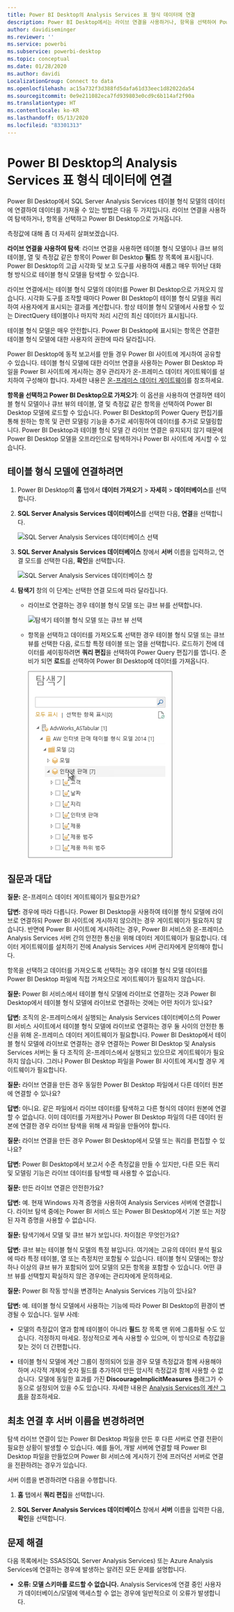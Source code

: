 ```yaml
---
title: Power BI Desktop의 Analysis Services 표 형식 데이터에 연결
description: Power BI Desktop에서는 라이브 연결을 사용하거나, 항목을 선택하여 Power BI Desktop으로 가져오는 방식으로 SQL Server Analysis Services 테이블 형식 모델에 연결하고 데이터를 가져올 수 있습니다.
author: davidiseminger
ms.reviewer: ''
ms.service: powerbi
ms.subservice: powerbi-desktop
ms.topic: conceptual
ms.date: 01/28/2020
ms.author: davidi
LocalizationGroup: Connect to data
ms.openlocfilehash: ac15a732f3d388fd5dafa61d33eec1d82022da54
ms.sourcegitcommit: 0e9e211082eca7fd939803e0cd9c6b114af2f90a
ms.translationtype: HT
ms.contentlocale: ko-KR
ms.lasthandoff: 05/13/2020
ms.locfileid: "83301313"
---
```

# <a name="connect-to-analysis-services-tabular-data-in-power-bi-desktop"></a>Power BI Desktop의 Analysis Services 표 형식 데이터에 연결
Power BI Desktop에서 SQL Server Analysis Services 테이블 형식 모델의 데이터에 연결하여 데이터를 가져올 수 있는 방법은 다음 두 가지입니다. 라이브 연결을 사용하여 탐색하거나, 항목을 선택하고 Power BI Desktop으로 가져옵니다.

측정값에 대해 좀 더 자세히 살펴보겠습니다.

**라이브 연결을 사용하여 탐색**: 라이브 연결을 사용하면 테이블 형식 모델이나 큐브 뷰의 테이블, 열 및 측정값 같은 항목이 Power BI Desktop **필드** 창 목록에 표시됩니다. Power BI Desktop의 고급 시각화 및 보고 도구를 사용하여 새롭고 매우 뛰어난 대화형 방식으로 테이블 형식 모델을 탐색할 수 있습니다.

라이브 연결에서는 테이블 형식 모델의 데이터를 Power BI Desktop으로 가져오지 않습니다. 시각화 도구를 조작할 때마다 Power BI Desktop이 테이블 형식 모델을 쿼리하여 사용자에게 표시되는 결과를 계산합니다. 항상 테이블 형식 모델에서 사용할 수 있는 DirectQuery 테이블이나 마지막 처리 시간의 최신 데이터가 표시됩니다. 

테이블 형식 모델은 매우 안전합니다. Power BI Desktop에 표시되는 항목은 연결한 테이블 형식 모델에 대한 사용자의 권한에 따라 달라집니다.

Power BI Desktop에 동적 보고서를 만들 경우 Power BI 사이트에 게시하여 공유할 수 있습니다. 테이블 형식 모델에 대한 라이브 연결을 사용하는 Power BI Desktop 파일을 Power BI 사이트에 게시하는 경우 관리자가 온-프레미스 데이터 게이트웨이를 설치하여 구성해야 합니다. 자세한 내용은 [온-프레미스 데이터 게이트웨이](service-gateway-onprem.md)를 참조하세요.

**항목을 선택하고 Power BI Desktop으로 가져오기**: 이 옵션을 사용하여 연결하면 테이블 형식 모델이나 큐브 뷰의 테이블, 열 및 측정값 같은 항목을 선택하여 Power BI Desktop 모델에 로드할 수 있습니다. Power BI Desktop의 Power Query 편집기를 통해 원하는 항목 및 관련 모델링 기능을 추가로 셰이핑하여 데이터를 추가로 모델링합니다. Power BI Desktop과 테이블 형식 모델 간 라이브 연결은 유지되지 않기 때문에 Power BI Desktop 모델을 오프라인으로 탐색하거나 Power BI 사이트에 게시할 수 있습니다.

## <a name="to-connect-to-a-tabular-model"></a>테이블 형식 모델에 연결하려면
1. Power BI Desktop의 **홈** 탭에서 **데이터 가져오기** > **자세히** > **데이터베이스**를 선택합니다.
   
1. **SQL Server Analysis Services 데이터베이스**를 선택한 다음, **연결**을 선택합니다.
   
   ![SQL Server Analysis Services 데이터베이스 선택](media/desktop-analysis-services-tabular-data/pbid_sqlas_getdata_as.png)
3. **SQL Server Analysis Services 데이터베이스** 창에서 **서버** 이름을 입력하고, 연결 모드를 선택한 다음, **확인**을 선택합니다.
   
   ![SQL Server Analysis Services 데이터베이스 창](media/desktop-analysis-services-tabular-data/pbid_sqlas_getdata_as_server.png)
4. **탐색기** 창의 이 단계는 선택한 연결 모드에 따라 달라집니다.

   - 라이브로 연결하는 경우 테이블 형식 모델 또는 큐브 뷰를 선택합니다.
  
      ![탐색기 테이블 형식 모델 또는 큐브 뷰 선택](media/desktop-analysis-services-tabular-data/pbid_sqlas_getdata_as_live.png)
   - 항목을 선택하고 데이터를 가져오도록 선택한 경우 테이블 형식 모델 또는 큐브 뷰를 선택한 다음, 로드할 특정 테이블 또는 열을 선택합니다. 로드하기 전에 데이터를 셰이핑하려면 **쿼리 편집**을 선택하여 Power Query 편집기를 엽니다. 준비가 되면 **로드**를 선택하여 Power BI Desktop에 데이터를 가져옵니다.

      ![로드할 탐색기 테이블 또는 열 선택](media/desktop-analysis-services-tabular-data/pbid_sqlas_getdata_as_select.png)

## <a name="frequently-asked-questions"></a>질문과 대답
**질문:** 온-프레미스 데이터 게이트웨이가 필요한가요?

**답변:** 경우에 따라 다릅니다. Power BI Desktop을 사용하여 테이블 형식 모델에 라이브로 연결하되 Power BI 사이트에 게시하지 않으려는 경우 게이트웨이가 필요하지 않습니다. 반면에 Power BI 사이트에 게시하려는 경우, Power BI 서비스와 온-프레미스 Analysis Services 서버 간의 안전한 통신을 위해 데이터 게이트웨이가 필요합니다. 데이터 게이트웨이를 설치하기 전에 Analysis Services 서버 관리자에게 문의해야 합니다.

항목을 선택하고 데이터를 가져오도록 선택하는 경우 테이블 형식 모델 데이터를 Power BI Desktop 파일에 직접 가져오므로 게이트웨이가 필요하지 않습니다.

**질문:** Power BI 서비스에서 테이블 형식 모델에 라이브로 연결하는 것과 Power BI Desktop에서 테이블 형식 모델에 라이브로 연결하는 것에는 어떤 차이가 있나요?

**답변:** 조직의 온-프레미스에서 실행되는 Analysis Services 데이터베이스의 Power BI 서비스 사이트에서 테이블 형식 모델에 라이브로 연결하는 경우 둘 사이의 안전한 통신을 위해 온-프레미스 데이터 게이트웨이가 필요합니다. Power BI Desktop에서 테이블 형식 모델에 라이브로 연결하는 경우 연결하는 Power BI Desktop 및 Analysis Services 서버는 둘 다 조직의 온-프레미스에서 실행되고 있으므로 게이트웨이가 필요하지 않습니다. 그러나 Power BI Desktop 파일을 Power BI 사이트에 게시할 경우 게이트웨이가 필요합니다.

**질문:** 라이브 연결을 만든 경우 동일한 Power BI Desktop 파일에서 다른 데이터 원본에 연결할 수 있나요?

**답변:** 아니요. 같은 파일에서 라이브 데이터를 탐색하고 다른 형식의 데이터 원본에 연결할 수 없습니다. 이미 데이터를 가져왔거나 Power BI Desktop 파일의 다른 데이터 원본에 연결한 경우 라이브 탐색을 위해 새 파일을 만들어야 합니다.

**질문:** 라이브 연결을 만든 경우 Power BI Desktop에서 모델 또는 쿼리를 편집할 수 있나요?

**답변:** Power BI Desktop에서 보고서 수준 측정값을 만들 수 있지만, 다른 모든 쿼리 및 모델링 기능은 라이브 데이터를 탐색할 때 사용할 수 없습니다.

**질문:** 만든 라이브 연결은 안전한가요?

**답변:** 예. 현재 Windows 자격 증명을 사용하여 Analysis Services 서버에 연결합니다. 라이브 탐색 중에는 Power BI 서비스 또는 Power BI Desktop에서 기본 또는 저장된 자격 증명을 사용할 수 없습니다.

**질문:** 탐색기에서 모델 및 큐브 뷰가 보입니다. 차이점은 무엇인가요?

**답변:** 큐브 뷰는 테이블 형식 모델의 특정 뷰입니다. 여기에는 고유의 데이터 분석 필요에 따라 특정 테이블, 열 또는 측정치만 포함될 수 있습니다. 테이블 형식 모델에는 항상 하나 이상의 큐브 뷰가 포함되어 있어 모델의 모든 항목을 포함할 수 있습니다. 어떤 큐브 뷰를 선택할지 확실하지 않은 경우에는 관리자에게 문의하세요.

**질문:** Power BI 작동 방식을 변경하는 Analysis Services 기능이 있나요?

**답변:** 예. 테이블 형식 모델에서 사용하는 기능에 따라 Power BI Desktop의 환경이 변경될 수 있습니다. 일부 사례:
* 모델의 측정값이 열과 함께 테이블이 아니라 **필드** 창 목록 맨 위에 그룹화될 수도 있습니다. 걱정하지 마세요. 정상적으로 계속 사용할 수 있으며, 이 방식으로 측정값을 찾는 것이 더 간편합니다.

* 테이블 형식 모델에 계산 그룹이 정의되어 있을 경우 모델 측정값과 함께 사용해야 하며 시각적 개체에 숫자 필드를 추가하여 만든 암시적 측정값과 함께 사용할 수 없습니다. 모델에 동일한 효과를 가진 **DiscourageImplicitMeasures** 플래그가 수동으로 설정되어 있을 수도 있습니다. 자세한 내용은 [Analysis Services의 계산 그룹](https://docs.microsoft.com/analysis-services/tabular-models/calculation-groups#benefits)을 참조하세요.

## <a name="to-change-the-server-name-after-initial-connection"></a>최초 연결 후 서버 이름을 변경하려면
탐색 라이브 연결이 있는 Power BI Desktop 파일을 만든 후 다른 서버로 연결 전환이 필요한 상황이 발생할 수 있습니다. 예를 들어, 개발 서버에 연결할 때 Power BI Desktop 파일을 만들었으며 Power BI 서비스에 게시하기 전에 프러덕션 서버로 연결을 전환하려는 경우가 있습니다.

서버 이름을 변경하려면 다음을 수행합니다.

1. **홈** 탭에서 **쿼리 편집**을 선택합니다.

2. **SQL Server Analysis Services 데이터베이스** 창에서 **서버** 이름을 입력한 다음, **확인**을 선택합니다.

   
## <a name="troubleshooting"></a>문제 해결 
다음 목록에서는 SSAS(SQL Server Analysis Services) 또는 Azure Analysis Services에 연결하는 경우에 발생하는 알려진 모든 문제를 설명합니다. 

* **오류: 모델 스키마를 로드할 수 없습니다.** Analysis Services에 연결 중인 사용자가 데이터베이스/모델에 액세스할 수 없는 경우에 일반적으로 이 오류가 발생합니다.

